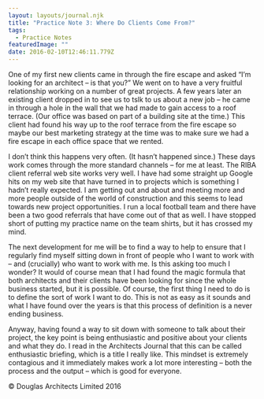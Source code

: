```yaml
---
layout: layouts/journal.njk
title: "Practice Note 3: Where Do Clients Come From?"
tags:
  - Practice Notes
featuredImage: ""
date: 2016-02-10T12:46:11.779Z
---
```

One of my first new clients came in through the fire escape and asked “I’m looking for an architect – is that you?” We went on to have a very fruitful relationship working on a number of great projects. A few years later an existing client dropped in to see us to tslk to us about a new job – he came in through a hole in the wall that we had made to gain access to a roof terrace. (Our office was based on part of a building site at the time.) This client had found his way up to the roof terrace from the fire escape so maybe our best marketing strategy at the time was to make sure we had a fire escape in each office space that we rented.

I don’t think this happens very often. (It hasn’t happened since.) These days work comes through the more standard channels – for me at least. The RIBA client referral web site works very well. I have had some straight up Google hits on my web site that have turned in to projects which is something I hadn’t really expected. I am getting out and about and meeting more and more people outside of the world of construction and this seems to lead towards new project opportunities. I run a local football team and there have been a two good referrals that have come out of that as well. I have stopped short of putting my practice name on the team shirts, but it has crossed my mind.

The next development for me will be to find a way to help to ensure that I regularly find myself sitting down in front of people who I want to work with – and (crucially) who want to work with me. Is this asking too much I wonder? It would of course mean that I had found the magic formula that both architects and their clients have been looking for since the whole business started, but it is possible. Of course, the first thing I need to do is to define the sort of work I want to do. This is not as easy as it sounds and what I have found over the years is that this process of definition is a never ending business.

Anyway, having found a way to sit down with someone to talk about their project, the key point is being enthusiastic and positive about your clients and what they do. I read in the Architects Journal that this can be called enthusiastic briefing, which is a title I really like. This mindset is extremely contagious and it immediately makes work a lot more interesting – both the process and the output – which is good for everyone.

© Douglas Architects Limited 2016